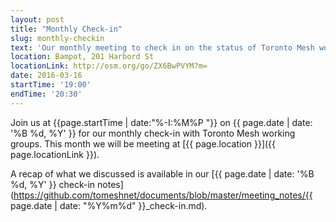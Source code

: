 ```yaml
---
layout: post
title: "Monthly Check-in"
slug: monthly-checkin
text: 'Our monthly meeting to check in on the status of Toronto Mesh working groups.'
location: Bampot, 201 Harbord St
locationLink: http://osm.org/go/ZX6BwPVYM?m=
date: 2016-03-16
startTime: '19:00'
endTime: '20:30'
---
```


Join us at {{page.startTime | date:"%-I:%M%P "}} on {{ page.date | date: '%B %d, %Y' }} for our monthly check-in with Toronto Mesh working groups. This month we will be meeting at [{{ page.location }}]({{ page.locationLink }}).

A recap of what we discussed is available in our [{{ page.date | date: '%B %d, %Y' }} check-in notes](https://github.com/tomeshnet/documents/blob/master/meeting_notes/{{ page.date | date: "%Y%m%d" }}_check-in.md).
